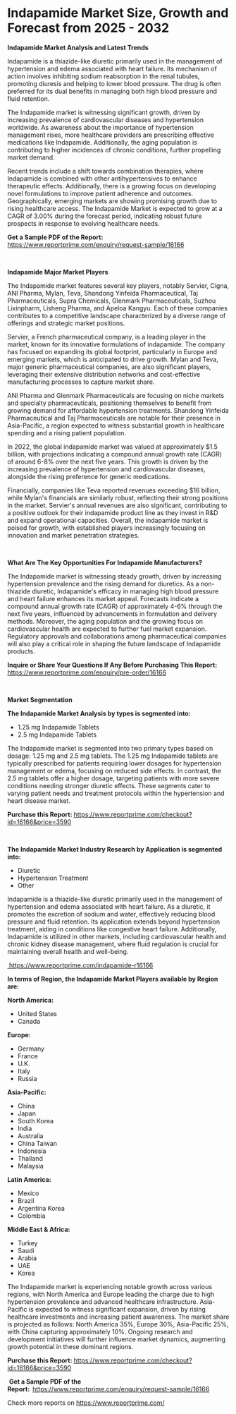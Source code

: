 <p><h1>Indapamide Market Size, Growth and Forecast from 2025 - 2032</h1></p><p><strong>Indapamide Market Analysis and Latest Trends</strong></p>
<p><p>Indapamide is a thiazide-like diuretic primarily used in the management of hypertension and edema associated with heart failure. Its mechanism of action involves inhibiting sodium reabsorption in the renal tubules, promoting diuresis and helping to lower blood pressure. The drug is often preferred for its dual benefits in managing both high blood pressure and fluid retention.</p><p>The Indapamide market is witnessing significant growth, driven by increasing prevalence of cardiovascular diseases and hypertension worldwide. As awareness about the importance of hypertension management rises, more healthcare providers are prescribing effective medications like Indapamide. Additionally, the aging population is contributing to higher incidences of chronic conditions, further propelling market demand.</p><p>Recent trends include a shift towards combination therapies, where Indapamide is combined with other antihypertensives to enhance therapeutic effects. Additionally, there is a growing focus on developing novel formulations to improve patient adherence and outcomes. Geographically, emerging markets are showing promising growth due to rising healthcare access. The Indapamide Market is expected to grow at a CAGR of 3.00% during the forecast period, indicating robust future prospects in response to evolving healthcare needs.</p></p>
<p><strong>Get a Sample PDF of the Report:&nbsp;</strong> <a href="https://www.reportprime.com/enquiry/request-sample/16166?utm_campaign=2805&utm_medium=2&utm_source=Github&utm_content=ia&utm_term=20032025&utm_id=indapamide">https://www.reportprime.com/enquiry/request-sample/16166</a></p>
<p>&nbsp;</p>
<p><strong>Indapamide Major Market Players</strong></p>
<p><p>The Indapamide market features several key players, notably Servier, Cigna, ANI Pharma, Mylan, Teva, Shandong Yinfeida Pharmaceutical, Taj Pharmaceuticals, Supra Chemicals, Glenmark Pharmaceuticals, Suzhou Lixinpharm, Lisheng Pharma, and Apeloa Kangyu. Each of these companies contributes to a competitive landscape characterized by a diverse range of offerings and strategic market positions.</p><p>Servier, a French pharmaceutical company, is a leading player in the market, known for its innovative formulations of indapamide. The company has focused on expanding its global footprint, particularly in Europe and emerging markets, which is anticipated to drive growth. Mylan and Teva, major generic pharmaceutical companies, are also significant players, leveraging their extensive distribution networks and cost-effective manufacturing processes to capture market share.</p><p>ANI Pharma and Glenmark Pharmaceuticals are focusing on niche markets and specialty pharmaceuticals, positioning themselves to benefit from growing demand for affordable hypertension treatments. Shandong Yinfeida Pharmaceutical and Taj Pharmaceuticals are notable for their presence in Asia-Pacific, a region expected to witness substantial growth in healthcare spending and a rising patient population.</p><p>In 2022, the global indapamide market was valued at approximately $1.5 billion, with projections indicating a compound annual growth rate (CAGR) of around 6-8% over the next five years. This growth is driven by the increasing prevalence of hypertension and cardiovascular diseases, alongside the rising preference for generic medications.</p><p>Financially, companies like Teva reported revenues exceeding $16 billion, while Mylan's financials are similarly robust, reflecting their strong positions in the market. Servier's annual revenues are also significant, contributing to a positive outlook for their indapamide product line as they invest in R&D and expand operational capacities. Overall, the indapamide market is poised for growth, with established players increasingly focusing on innovation and market penetration strategies.</p></p>
<p>&nbsp;</p>
<p><strong>What Are The Key Opportunities For Indapamide Manufacturers?</strong></p>
<p><p>The Indapamide market is witnessing steady growth, driven by increasing hypertension prevalence and the rising demand for diuretics. As a non-thiazide diuretic, Indapamide's efficacy in managing high blood pressure and heart failure enhances its market appeal. Forecasts indicate a compound annual growth rate (CAGR) of approximately 4-6% through the next five years, influenced by advancements in formulation and delivery methods. Moreover, the aging population and the growing focus on cardiovascular health are expected to further fuel market expansion. Regulatory approvals and collaborations among pharmaceutical companies will also play a critical role in shaping the future landscape of Indapamide products.</p></p>
<p><strong>Inquire or Share Your Questions If Any Before Purchasing This Report:</strong> <a href="https://www.reportprime.com/enquiry/pre-order/16166?utm_campaign=2805&utm_medium=2&utm_source=Github&utm_content=ia&utm_term=20032025&utm_id=indapamide">https://www.reportprime.com/enquiry/pre-order/16166</a></p>
<p>&nbsp;</p>
<p><strong>Market Segmentation</strong></p>
<p><strong>The Indapamide Market Analysis by types is segmented into:</strong></p>
<p><ul><li>1.25 mg Indapamide Tablets</li><li>2.5 mg Indapamide Tablets</li></ul></p>
<p><p>The Indapamide market is segmented into two primary types based on dosage: 1.25 mg and 2.5 mg tablets. The 1.25 mg Indapamide tablets are typically prescribed for patients requiring lower dosages for hypertension management or edema, focusing on reduced side effects. In contrast, the 2.5 mg tablets offer a higher dosage, targeting patients with more severe conditions needing stronger diuretic effects. These segments cater to varying patient needs and treatment protocols within the hypertension and heart disease market.</p></p>
<p><strong>Purchase this Report:&nbsp;</strong><a href="https://www.reportprime.com/checkout?id=16166&price=3590&utm_campaign=2805&utm_medium=2&utm_source=Github&utm_content=ia&utm_term=20032025&utm_id=indapamide">https://www.reportprime.com/checkout?id=16166&price=3590</a></p>
<p>&nbsp;</p>
<p><strong>The Indapamide Market Industry Research by Application is segmented into:</strong></p>
<p><ul><li>Diuretic</li><li>Hypertension Treatment</li><li>Other</li></ul></p>
<p><p>Indapamide is a thiazide-like diuretic primarily used in the management of hypertension and edema associated with heart failure. As a diuretic, it promotes the excretion of sodium and water, effectively reducing blood pressure and fluid retention. Its application extends beyond hypertension treatment, aiding in conditions like congestive heart failure. Additionally, Indapamide is utilized in other markets, including cardiovascular health and chronic kidney disease management, where fluid regulation is crucial for maintaining overall health and well-being.</p></p>
<p><a href="https://www.reportprime.com/indapamide-r16166?utm_campaign=2805&utm_medium=2&utm_source=Github&utm_content=ia&utm_term=20032025&utm_id=indapamide">&nbsp;https://www.reportprime.com/indapamide-r16166</a></p>
<p><strong>In terms of Region, the Indapamide Market Players available by Region are:</strong></p>
<p>
    <p> <strong> North America: </strong>
        <ul>
            <li>United States</li>
            <li>Canada</li>
        </ul>
        </p> 
    <p> <strong> Europe: </strong>
        <ul>
            <li>Germany</li>
            <li>France</li>
            <li>U.K.</li>
            <li>Italy</li>
            <li>Russia</li>
        </ul>
        </p> 
    <p> <strong> Asia-Pacific: </strong>
        <ul>
            <li>China</li>
            <li>Japan</li>
            <li>South Korea</li>
            <li>India</li>
            <li>Australia</li>
            <li>China Taiwan</li>
            <li>Indonesia</li>
            <li>Thailand</li>
            <li>Malaysia</li>
        </ul>
        </p> 
    <p> <strong> Latin America: </strong>
        <ul>
            <li>Mexico</li>
            <li>Brazil</li>
            <li>Argentina Korea</li>
            <li>Colombia</li>
        </ul>
        </p> 
    <p> <strong> Middle East & Africa: </strong>
        <ul>
            <li>Turkey</li>
            <li>Saudi</li>
            <li>Arabia</li>
            <li>UAE</li>
            <li>Korea</li>
        </ul>
    </p>
    </p>
<p><p>The Indapamide market is experiencing notable growth across various regions, with North America and Europe leading the charge due to high hypertension prevalence and advanced healthcare infrastructure. Asia-Pacific is expected to witness significant expansion, driven by rising healthcare investments and increasing patient awareness. The market share is projected as follows: North America 35%, Europe 30%, Asia-Pacific 25%, with China capturing approximately 10%. Ongoing research and development initiatives will further influence market dynamics, augmenting growth potential in these dominant regions.</p></p>
<p><strong>Purchase this Report: </strong><a href="https://www.reportprime.com/checkout?id=16166&price=3590&utm_campaign=2805&utm_medium=2&utm_source=Github&utm_content=ia&utm_term=20032025&utm_id=indapamide">https://www.reportprime.com/checkout?id=16166&price=3590</a></p>
<p>&nbsp;<strong>Get a Sample PDF of the Report:&nbsp;&nbsp;</strong><a href="https://www.reportprime.com/enquiry/request-sample/16166?utm_campaign=2805&utm_medium=2&utm_source=Github&utm_content=ia&utm_term=20032025&utm_id=indapamide">https://www.reportprime.com/enquiry/request-sample/16166</a></p>
<p><strong></strong></p>
<p>Check more reports on <a href="https://www.reportprime.com/?utm_campaign=2805&utm_medium=2&utm_source=Github&utm_content=ia&utm_term=20032025&utm_id=indapamide">https://www.reportprime.com/</a></p>